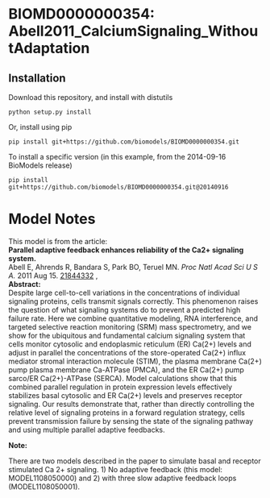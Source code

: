 # BIOMD0000000354: Abell2011_CalciumSignaling_WithoutAdaptation

## Installation

Download this repository, and install with distutils

`python setup.py install`

Or, install using pip

`pip install git+https://github.com/biomodels/BIOMD0000000354.git`

To install a specific version (in this example, from the 2014-09-16 BioModels release)

`pip install git+https://github.com/biomodels/BIOMD0000000354.git@20140916`


# Model Notes


This model is from the article:  
**Parallel adaptive feedback enhances reliability of the Ca2+ signaling system.**   
Abell E, Ahrends R, Bandara S, Park BO, Teruel MN. _Proc Natl Acad Sci U S A._
2011 Aug 15. [21844332](http://www.ncbi.nlm.nih.gov/pubmed/21844332) ,  
**Abstract:**   
Despite large cell-to-cell variations in the concentrations of individual
signaling proteins, cells transmit signals correctly. This phenomenon raises
the question of what signaling systems do to prevent a predicted high failure
rate. Here we combine quantitative modeling, RNA interference, and targeted
selective reaction monitoring (SRM) mass spectrometry, and we show for the
ubiquitous and fundamental calcium signaling system that cells monitor
cytosolic and endoplasmic reticulum (ER) Ca(2+) levels and adjust in parallel
the concentrations of the store-operated Ca(2+) influx mediator stromal
interaction molecule (STIM), the plasma membrane Ca(2+) pump plasma membrane
Ca-ATPase (PMCA), and the ER Ca(2+) pump sarco/ER Ca(2+)-ATPase (SERCA). Model
calculations show that this combined parallel regulation in protein expression
levels effectively stabilizes basal cytosolic and ER Ca(2+) levels and
preserves receptor signaling. Our results demonstrate that, rather than
directly controlling the relative level of signaling proteins in a forward
regulation strategy, cells prevent transmission failure by sensing the state
of the signaling pathway and using multiple parallel adaptive feedbacks.

**Note:**

There are two models described in the paper to simulate basal and receptor
stimulated Ca 2+ signaling. 1) No adaptive feedback (this model:
MODEL1108050000) and 2) with three slow adaptive feedback loops
(MODEL1108050001).


